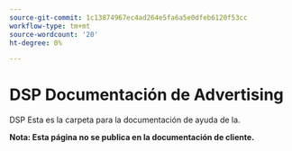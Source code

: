 ```yaml
---
source-git-commit: 1c13874967ec4ad264e5fa6a5e0dfeb6120f53cc
workflow-type: tm+mt
source-wordcount: '20'
ht-degree: 0%

---
```

# DSP Documentación de Advertising

DSP Esta es la carpeta para la documentación de ayuda de la.

**Nota: Esta página no se publica en la documentación de cliente.**
